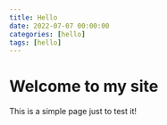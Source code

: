 ```yaml
---
title: Hello
date: 2022-07-07 00:00:00
categories: [hello]
tags: [hello]
---
```


# Welcome to my site
This is a simple page just to test it!

